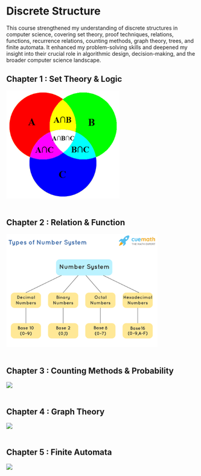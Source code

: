 # Discrete Structure
This course strengthened my understanding of discrete structures in computer science, covering set theory, proof techniques, relations, functions, recurrence relations, counting methods, graph theory, trees, and finite automata. It enhanced my problem-solving skills and deepened my insight into their crucial role in algorithmic design, decision-making, and the broader computer science landscape.

## Chapter 1 : Set Theory & Logic
<img width="300" src="https://raw.githubusercontent.com/lauyankai/Discrete_Structure/main/images/pic01.jpg" />
<div>&nbsp;</div>

## Chapter 2 : Relation & Function
<img width="400" src="https://raw.githubusercontent.com/lauyankai/Digital_Logic/main/images/pic02.png" />
<div>&nbsp;</div>

## Chapter 3 : Counting Methods & Probability
<img width="400" src="https://raw.githubusercontent.com/lauyankai/Digital_Logic/main/images/pic03.webp" />
<div>&nbsp;</div>

## Chapter 4 : Graph Theory
<img width="400" src="https://raw.githubusercontent.com/lauyankai/Digital_Logic/main/images/pic04.png" />
<div>&nbsp;</div>

## Chapter 5 : Finite Automata
<img width="400" src="https://raw.githubusercontent.com/lauyankai/Digital_Logic/main/images/pic05.png" />
<div>&nbsp;</div>

